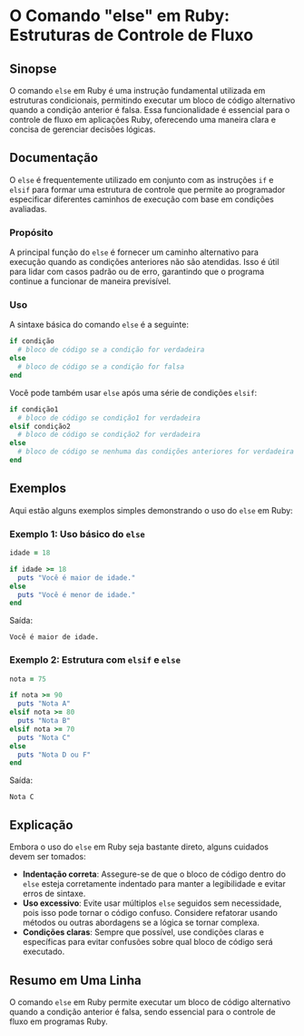 <!--
Meta Description: # O Comando "else" em Ruby: Estruturas de Controle de Fluxo ## Sinopse O comando `else` em Ruby é uma instrução fundamental utilizada em estruturas co...
Meta Keywords: else, ruby, código, bloco, nota
-->

# O Comando "else" em Ruby: Estruturas de Controle de Fluxo

## Sinopse
O comando `else` em Ruby é uma instrução fundamental utilizada em estruturas condicionais, permitindo executar um bloco de código alternativo quando a condição anterior é falsa. Essa funcionalidade é essencial para o controle de fluxo em aplicações Ruby, oferecendo uma maneira clara e concisa de gerenciar decisões lógicas.

## Documentação
O `else` é frequentemente utilizado em conjunto com as instruções `if` e `elsif` para formar uma estrutura de controle que permite ao programador especificar diferentes caminhos de execução com base em condições avaliadas.

### Propósito
A principal função do `else` é fornecer um caminho alternativo para execução quando as condições anteriores não são atendidas. Isso é útil para lidar com casos padrão ou de erro, garantindo que o programa continue a funcionar de maneira previsível.

### Uso
A sintaxe básica do comando `else` é a seguinte:

```ruby
if condição
  # bloco de código se a condição for verdadeira
else
  # bloco de código se a condição for falsa
end
```

Você pode também usar `else` após uma série de condições `elsif`:

```ruby
if condição1
  # bloco de código se condição1 for verdadeira
elsif condição2
  # bloco de código se condição2 for verdadeira
else
  # bloco de código se nenhuma das condições anteriores for verdadeira
end
```

## Exemplos
Aqui estão alguns exemplos simples demonstrando o uso do `else` em Ruby:

### Exemplo 1: Uso básico do `else`

```ruby
idade = 18

if idade >= 18
  puts "Você é maior de idade."
else
  puts "Você é menor de idade."
end
```

Saída:
```
Você é maior de idade.
```

### Exemplo 2: Estrutura com `elsif` e `else`

```ruby
nota = 75

if nota >= 90
  puts "Nota A"
elsif nota >= 80
  puts "Nota B"
elsif nota >= 70
  puts "Nota C"
else
  puts "Nota D ou F"
end
```

Saída:
```
Nota C
```

## Explicação
Embora o uso do `else` em Ruby seja bastante direto, alguns cuidados devem ser tomados:

- **Indentação correta**: Assegure-se de que o bloco de código dentro do `else` esteja corretamente indentado para manter a legibilidade e evitar erros de sintaxe.
- **Uso excessivo**: Evite usar múltiplos `else` seguidos sem necessidade, pois isso pode tornar o código confuso. Considere refatorar usando métodos ou outras abordagens se a lógica se tornar complexa.
- **Condições claras**: Sempre que possível, use condições claras e específicas para evitar confusões sobre qual bloco de código será executado.

## Resumo em Uma Linha
O comando `else` em Ruby permite executar um bloco de código alternativo quando a condição anterior é falsa, sendo essencial para o controle de fluxo em programas Ruby.